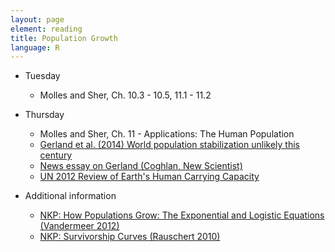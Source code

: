 ```yaml
---
layout: page
element: reading
title: Population Growth
language: R
---
```


* Tuesday

  * Molles and Sher, Ch. 10.3 - 10.5, 11.1 - 11.2

* Thursday

  * Molles and Sher, Ch. 11 - Applications: The Human Population
  * [Gerland et al. (2014) World population stabilization unlikely this century](https://science.sciencemag.org/content/346/6206/234.full)
  * [News essay on Gerland (Coghlan, New Scientist)](https://www.newscientist.com/article/dn26231-global-population-may-boom-well-beyond-the-year-2050/#.VB1bjiuSy61)
  * [UN 2012 Review of Earth's Human Carrying Capacity](https://na.unep.net/geas/archive/pdfs/geas_jun_12_carrying_capacity.pdf)

* Additional information

  * [NKP: How Populations Grow: The Exponential and Logistic Equations (Vandermeer 2012)](https://www.nature.com/scitable/knowledge/library/how-populations-grow-the-exponential-and-logistic-13240157)
  * [NKP: Survivorship Curves (Rauschert 2010)](https://www.nature.com/scitable/knowledge/library/survivorship-curves-16349555)
